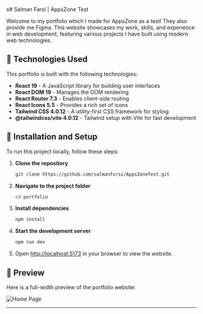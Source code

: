 s# Salman Farsi | AppsZone Test

Welcome to my portfolio which I made for AppsZone as a test! They also provide me Figma. This website showcases my work, skills, and experience in web development, featuring various projects I have built using modern web technologies.

## 🚀 Technologies Used

This portfolio is built with the following technologies:

- **React 19** - A JavaScript library for building user interfaces
- **React DOM 19** - Manages the DOM rendering
- **React Router 7.3** - Enables client-side routing
- **React Icons 5.5** - Provides a rich set of icons
- **Tailwind CSS 4.0.12** - A utility-first CSS framework for styling
- **@tailwindcss/vite 4.0.12** - Tailwind setup with Vite for fast development

## 🔧 Installation and Setup

To run this project locally, follow these steps:

1. **Clone the repository**
   ```sh
   git clone https://github.com/salmanfxrsi/AppsZoneTest.git
   ```
2. **Navigate to the project folder**
   ```sh
   cd portfolio
   ```
3. **Install dependencies**
   ```sh
   npm install
   ```
4. **Start the development server**
   ```sh
   npm run dev
   ```
5. Open [http://localhost:5173](http://localhost:5173) in your browser to view the website.

## 📸 Preview

Here is a full-width preview of the portfolio website:

<div>
<img src="https://i.ibb.co.com/QvZM20jT/localhost-5173-1.png" alt="Home Page">
</div>

---
